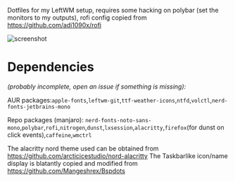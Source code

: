 Dotfiles for my LeftWM setup, requires some hacking on polybar (set the monitors to my outputs), rofi config copied from https://github.com/adi1090x/rofi

![screenshot](https://user-images.githubusercontent.com/74120050/123242057-f2baf180-d4e1-11eb-9e07-a5e3cf571ca8.png)

# Dependencies 
*(probably incomplete, open an issue if something is missing):*

AUR packages:`apple-fonts`,`leftwm-git`,`ttf-weather-icons`,`ntfd`,`volctl`,`nerd-fonts-jetbrains-mono`

Repo packages (manjaro): `nerd-fonts-noto-sans-mono`,`polybar`,`rofi`,`nitrogen`,`dunst`,`lxsession`,`alacritty`,`firefox`(for dunst on click events),`caffeine`,`wmctrl`

The alacritty nord theme used can be obtained from https://github.com/arcticicestudio/nord-alacritty
The Taskbarlike icon/name display is blatantly copied and modified from https://github.com/Mangeshrex/Bspdots
